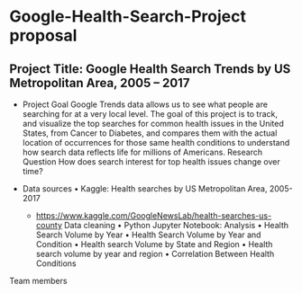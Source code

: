 # Google-Health-Search-Project proposal

## Project Title: Google Health Search Trends by US Metropolitan Area, 2005 – 2017

* Project Goal
Google Trends data allows us to see what people are searching for at a very local level. The goal of this project is to track, and visualize the top searches for common health issues in the United States, from Cancer to Diabetes, and compares them with the actual location of occurrences for those same health conditions to understand how search data reflects life for millions of Americans.
Research Question
How does search interest for top health issues change over time? 

* Data sources
•	Kaggle: Health searches by US Metropolitan Area, 2005-2017
   - https://www.kaggle.com/GoogleNewsLab/health-searches-us-county
Data cleaning 
•	Python Jupyter Notebook:
Analysis 
•	Health Search Volume by Year
•	Health Search Volume by Year and Condition
•	Health search Volume by State and Region
•	Health search volume by year and region 
•	Correlation Between Health Conditions


Team members


